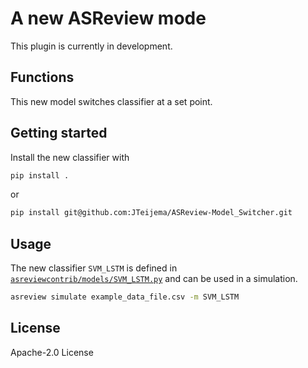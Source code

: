 # A new ASReview mode

This plugin is currently in development.

## Functions
This new model switches classifier at a set point.


## Getting started

Install the new classifier with

```bash
pip install .
```

or

```bash
pip install git@github.com:JTeijema/ASReview-Model_Switcher.git
```


## Usage

The new classifier `SVM_LSTM` is defined in
[`asreviewcontrib/models/SVM_LSTM.py`](asreviewcontrib/models/SVM_LSTM.py) 
and can be used in a simulation.

```bash
asreview simulate example_data_file.csv -m SVM_LSTM
```

## License
Apache-2.0 License 
